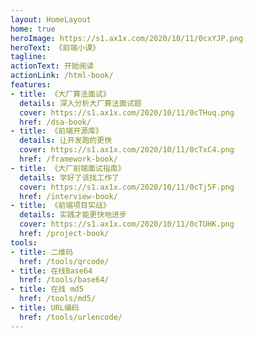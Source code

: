 ```yaml
---
layout: HomeLayout
home: true
heroImage: https://s1.ax1x.com/2020/10/11/0cxYJP.png
heroText: 《前端小课》
tagline: 
actionText: 开始阅读
actionLink: /html-book/
features:
- title: 《大厂算法面试》
  details: 深入分析大厂算法面试题
  cover: https://s1.ax1x.com/2020/10/11/0cTHuq.png
  href: /dsa-book/
- title: 《前端开源库》
  details: 让开发跑的更快
  cover: https://s1.ax1x.com/2020/10/11/0cTxC4.png
  href: /framework-book/
- title: 《大厂前端面试指南》
  details: 学好了该找工作了
  cover: https://s1.ax1x.com/2020/10/11/0cTj5F.png
  href: /interview-book/
- title: 《前端项目实战》
  details: 实践才能更快地进步
  cover: https://s1.ax1x.com/2020/10/11/0cTUHK.png
  href: /project-book/
tools:
- title: 二维码
  href: /tools/qrcode/
- title: 在线Base64
  href: /tools/base64/
- title: 在线 md5
  href: /tools/md5/
- title: URL编码
  href: /tools/urlencode/
---
```


